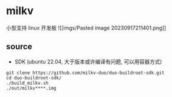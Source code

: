 # milkv
小型支持 linux 开发板
![[imgs/Pasted image 20230917211401.png]]

## source
- SDK (ubuntu 22.04, 大于版本或许编译有问题, 可以用容器方式)
```shell
git clone https://github.com/milkv-duo/duo-buildroot-sdk.git
cd duo-buildroot-sdk/
./build_milkv.sh
./out/milkv****.img
```
